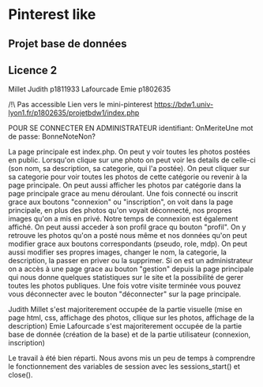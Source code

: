 # Pinterest like
## Projet base de données
## Licence 2

Millet Judith p1811933
Lafourcade Emie p1802635

/!\ Pas accessible
Lien vers le mini-pinterest
https://bdw1.univ-lyon1.fr/p1802635/projetbdw1/index.php

POUR SE CONNECTER EN ADMINISTRATEUR
identifiant: OnMeriteUne
mot de passe: BonneNoteNon?


La page principale est index.php.
On peut y voir toutes les photos postées en public. Lorsqu'on clique sur une photo on peut voir les details de celle-ci (son nom, sa description, sa categorie, qui l'a postée). On peut cliquer sur sa categorie pour voir toutes les photos de cette catégorie ou revenir à la page principale.
On peut aussi afficher les photos par catégorie dans la page principale grace au menu déroulant.
Une fois connecté ou inscrit grace aux boutons "connexion" ou "inscription", on voit dans la page principale, en plus des photos qu'on voyait déconnecté, nos propres images qu'on a mis en privé. Notre temps de connexion est également affiché. On peut aussi acceder à son profil grace qu bouton "profil". On y retrouve les photos qu'on a posté nous même et nos données qu'on peut modifier grace aux boutons correspondants (pseudo, role, mdp).
On peut aussi modifier ses propres images, changer le nom, la categorie, la description, la passer en priver ou la supprimer.
Si on est un administrateur on a accès à une page grace au bouton "gestion" depuis la page principale qui nous donne quelques statistiques sur le site et la possibilité de gerer toutes les photos publiques.
Une fois votre visite terminée vous pouvez vous déconnecter avec le bouton "déconnecter" sur la page principale.



Judith Millet s'est majoriterement occupée de la partie visuelle (mise en page html, css, affichage des photos, cllique sur les photos, affichage de la description)
Emie Lafourcade s'est majoriterement occupée de la partie base de donnée (création de la base) et de la partie utilisateur (connexion, inscription)

Le travail à été bien réparti. 
Nous avons mis un peu de temps à comprendre le fonctionnement des variables de session avec les sessions_start() et close().
